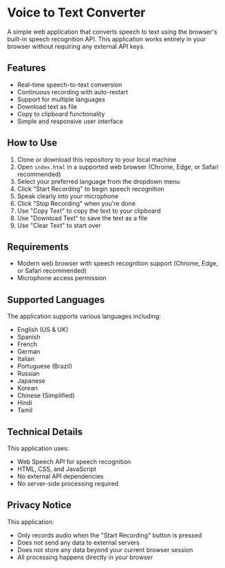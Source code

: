 # Voice to Text Converter

A simple web application that converts speech to text using the browser's built-in speech recognition API. This application works entirely in your browser without requiring any external API keys.

## Features

- Real-time speech-to-text conversion
- Continuous recording with auto-restart
- Support for multiple languages
- Download text as file
- Copy to clipboard functionality
- Simple and responsive user interface

## How to Use

1. Clone or download this repository to your local machine
2. Open `index.html` in a supported web browser (Chrome, Edge, or Safari recommended)
3. Select your preferred language from the dropdown menu
4. Click "Start Recording" to begin speech recognition
5. Speak clearly into your microphone
6. Click "Stop Recording" when you're done
7. Use "Copy Text" to copy the text to your clipboard
8. Use "Download Text" to save the text as a file
9. Use "Clear Text" to start over

## Requirements

- Modern web browser with speech recognition support (Chrome, Edge, or Safari recommended)
- Microphone access permission

## Supported Languages

The application supports various languages including:
- English (US & UK)
- Spanish
- French
- German
- Italian
- Portuguese (Brazil)
- Russian
- Japanese
- Korean
- Chinese (Simplified)
- Hindi
- Tamil

## Technical Details

This application uses:
- Web Speech API for speech recognition
- HTML, CSS, and JavaScript
- No external API dependencies
- No server-side processing required

## Privacy Notice

This application:
- Only records audio when the "Start Recording" button is pressed
- Does not send any data to external servers
- Does not store any data beyond your current browser session
- All processing happens directly in your browser